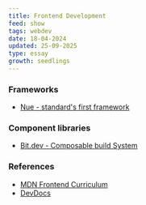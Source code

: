 ```yaml
---
title: Frontend Development
feed: show
tags: webdev
date: 18-04-2024
updated: 25-09-2025
type: essay
growth: seedlings
---
```


### Frameworks 

- [Nue - standard's first framework](https://nuejs.org/)
### Component libraries

- [Bit.dev - Composable build System](https://bit.dev/)

### References
- [MDN Frontend Curriculum](https://developer.mozilla.org/en-US/curriculum/)
- [DevDocs](https://devdocs.io/)
